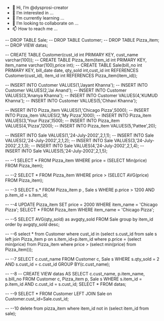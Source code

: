 - 👋 Hi, I’m @dysprosi-creator
- 👀 I’m interested in ...
- 🌱 I’m currently learning ...
- 💞️ I’m looking to collaborate on ...
- 📫 How to reach me ...

<!---
dysprosi-creator/dysprosi-creator is a ✨ special ✨ repository because its `README.md` (this file) appears on your GitHub profile.
You can click the Preview link to take a look at your changes.
--->
-- DROP TABLE Sale;
-- DROP TABLE Customer;
-- DROP TABLE Pizza_item;
-- DROP VIEW datas;

-- CREATE TABLE Customer(cust_id int PRIMARY KEY, cust_name varchar(100));
-- CREATE TABLE Pizza_item(item_id int PRIMARY KEY, item_name varchar(100),price int);
-- CREATE TABLE Sale(bill_no int PRIMARY KEY, bill_date date, qty_sold int,cust_id int REFERENCES Customer(cust_id), item_id int REFERENCES Pizza_item(item_id));

-- INSERT INTO Customer VALUES(1,'Jayant Khanna');
-- INSERT INTO Customer VALUES(2,'Jai Anand');
-- INSERT INTO Customer VALUES(3,'Ananya Khanna');
-- INSERT INTO Customer VALUES(4,'KUMUD Khanna');
-- INSERT INTO Customer VALUES(5,'Chhavi Khanna');

-- INSERT INTO Pizza_item VALUES(1,'Chicago Pizza',5000);
-- INSERT INTO Pizza_item VALUES(2,'My Pizza',1000);
-- INSERT INTO Pizza_item VALUES(3,'Your Pizza',1500);
-- INSERT INTO Pizza_item VALUES(4,'Pizza',1200);
-- INSERT INTO Pizza_item VALUES(5,'Pattee',20);

-- INSERT INTO Sale VALUES(1,'24-July-2002',2,1,1);
-- INSERT INTO Sale VALUES(2,'24-July-2002',2,1,2);
-- INSERT INTO Sale VALUES(3,'24-July-2002',2,1,3);
-- INSERT INTO Sale VALUES(4,'24-July-2002',2,1,4);
-- INSERT INTO Sale VALUES(5,'24-July-2002',2,1,5);

-- --1
 SELECT * FROM Pizza_item WHERE price = (SELECT Min(price) FROM Pizza_item);

-- --2
 SELECT * FROM Pizza_item WHERE price > (SELECT AVG(price) FROM Pizza_item);

-- --3
SELECT s.* FROM Pizza_item p , Sale s WHERE p.price > 1200 AND p.item_id = s.item_id;

-- --4
 UPDATE Pizza_item SET price = 2000 WHERE item_name = 'Chicago Pizza';
 SELECT * FROM Pizza_item WHERE item_name = 'Chicago Pizza';

-- --5
SELECT AVG(qty_sold) as avgqty_sold FROM Sale group by item_id order by avgqty_sold desc;

-- --6 
  select * from Customer where cust_id in (select s.cust_id  from sale s left join Pizza_item p on s.item_id=p.item_id where p.price = (select min(price) from Pizza_item where price > (select min(price) from Pizza_item)));

-- --7
SELECT c.cust_name FROM Customer c, Sale s WHERE s.qty_sold = 2 AND s.cust_id = c.cust_id GROUP BY(c.cust_name); 

-- --8 
-- CREATE VIEW datas AS SELECT c.cust_name, p.item_name, s.bill_no FROM Customer c, Pizza_item p, Sale s WHERE s.item_id = p.item_id AND c.cust_id = s.cust_id;
 SELECT * FROM datas;

-- --9
SELECT * FROM Customer LEFT JOIN Sale on Customer.cust_id=Sale.cust_id;

-- --10
delete from pizza_item where item_id not in (select item_id from sale);
